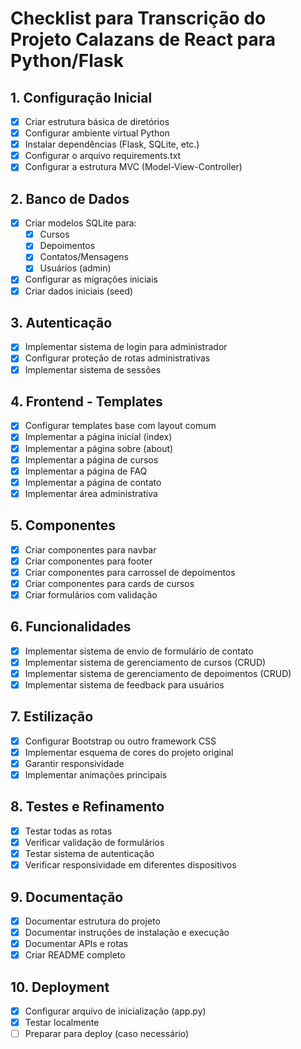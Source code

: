 # Checklist para Transcrição do Projeto Calazans de React para Python/Flask

## 1. Configuração Inicial
- [x] Criar estrutura básica de diretórios
- [x] Configurar ambiente virtual Python
- [x] Instalar dependências (Flask, SQLite, etc.)
- [x] Configurar o arquivo requirements.txt
- [x] Configurar a estrutura MVC (Model-View-Controller)

## 2. Banco de Dados
- [x] Criar modelos SQLite para:
  - [x] Cursos
  - [x] Depoimentos
  - [x] Contatos/Mensagens
  - [x] Usuários (admin)
- [x] Configurar as migrações iniciais
- [x] Criar dados iniciais (seed)

## 3. Autenticação
- [x] Implementar sistema de login para administrador
- [x] Configurar proteção de rotas administrativas
- [x] Implementar sistema de sessões

## 4. Frontend - Templates
- [x] Configurar templates base com layout comum
- [x] Implementar a página inicial (index)
- [x] Implementar a página sobre (about)
- [x] Implementar a página de cursos
- [x] Implementar a página de FAQ
- [x] Implementar a página de contato
- [x] Implementar área administrativa

## 5. Componentes
- [x] Criar componentes para navbar
- [x] Criar componentes para footer
- [x] Criar componentes para carrossel de depoimentos
- [x] Criar componentes para cards de cursos
- [x] Criar formulários com validação

## 6. Funcionalidades
- [x] Implementar sistema de envio de formulário de contato
- [x] Implementar sistema de gerenciamento de cursos (CRUD)
- [x] Implementar sistema de gerenciamento de depoimentos (CRUD)
- [x] Implementar sistema de feedback para usuários

## 7. Estilização
- [x] Configurar Bootstrap ou outro framework CSS
- [x] Implementar esquema de cores do projeto original
- [x] Garantir responsividade
- [x] Implementar animações principais

## 8. Testes e Refinamento
- [x] Testar todas as rotas
- [x] Verificar validação de formulários
- [x] Testar sistema de autenticação
- [x] Verificar responsividade em diferentes dispositivos

## 9. Documentação
- [x] Documentar estrutura do projeto
- [x] Documentar instruções de instalação e execução
- [x] Documentar APIs e rotas
- [x] Criar README completo

## 10. Deployment
- [x] Configurar arquivo de inicialização (app.py)
- [x] Testar localmente
- [ ] Preparar para deploy (caso necessário) 